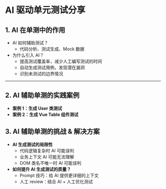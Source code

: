 # **AI 驱动单元测试分享**

## **1. AI 在单测中的作用**
- AI 如何辅助测试？
  - 代码分析、测试生成、Mock 数据
- 为什么引入 AI？
  - 提高测试覆盖率，减少人工编写测试的时间
  - 自动生成测试用例，发现潜在漏洞
  - 识别未测试的边界情况

---

## **2. AI 辅助单测的实践案例**
- **案例 1：生成 User 类测试**
- **案例 2：生成 Vue Table 组件测试**


## **3. AI 辅助单测的挑战 & 解决方案**
- **AI 生成测试的局限性**
  - 代码逻辑复杂时 AI 可能误判
  - 业务上下文 AI 可能无法理解
  - DOM 类名不唯一时 AI 可能误判
- **如何提升 AI 生成测试的质量？**
  - Prompt 技巧：给 AI 提供更详细的上下文
  - 人工 review：结合 AI + 人工优化测试


<!-- 
Stmts: 语句覆盖率
Branch: 分支覆盖率
Funcs: 函数覆盖率
Lines: 行覆盖率
Uncovered Line #s: 未覆盖的代码行数
 -->
